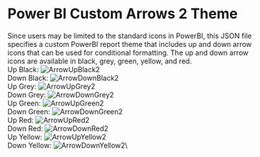 # Power BI Custom Arrows 2 Theme

Since users may be limited to the standard icons in PowerBI, this JSON file specifies a custom PowerBI report theme that includes up and down arrow icons that can be used for conditional formatting. The up and down arrow icons are available in black, grey, green, yellow, and red.\
Up Black: ![ArrowUpBlack2](https://github.com/epanal/PowerBI/assets/25993147/7ea60623-0668-442a-a8bc-7fa1f86ff4d0)\
Down Black: ![ArrowDownBlack2](https://github.com/epanal/PowerBI/assets/25993147/159e9b82-1d38-45a1-ab82-42e451dc92ce)\
Up Grey: ![ArrowUpGrey2](https://github.com/epanal/PowerBI/assets/25993147/6d445682-4650-4e6f-b183-4a45dd33a25a)\
Down Grey: ![ArrowDownGrey2](https://github.com/epanal/PowerBI/assets/25993147/9c42a600-58f7-461c-b506-d983f90c0e51)\
Up Green: ![ArrowUpGreen2](https://github.com/epanal/PowerBI/assets/25993147/b2aac502-6e45-4810-b9cf-7d9c2df2012d)\
Down Green: ![ArrowDownGreen2](https://github.com/epanal/PowerBI/assets/25993147/4da9cb5d-9945-4775-8bb1-f194b9a676c8)\
Up Red: ![ArrowUpRed2](https://github.com/epanal/PowerBI/assets/25993147/edecb4fa-a40d-4965-9c97-3ee674f13ba8)\
Down Red: ![ArrowDownRed2](https://github.com/epanal/PowerBI/assets/25993147/080a316f-6d21-4668-85df-5950bedb057b)\
Up Yellow: ![ArrowUpYellow2](https://github.com/epanal/PowerBI/assets/25993147/aa205d41-804c-4be7-8d31-7bdf372d7e85)\
Down Yellow: ![ArrowDownYellow2](https://github.com/epanal/PowerBI/assets/25993147/e96214f9-8041-4f2a-8203-a6f21d32bc2a)\



